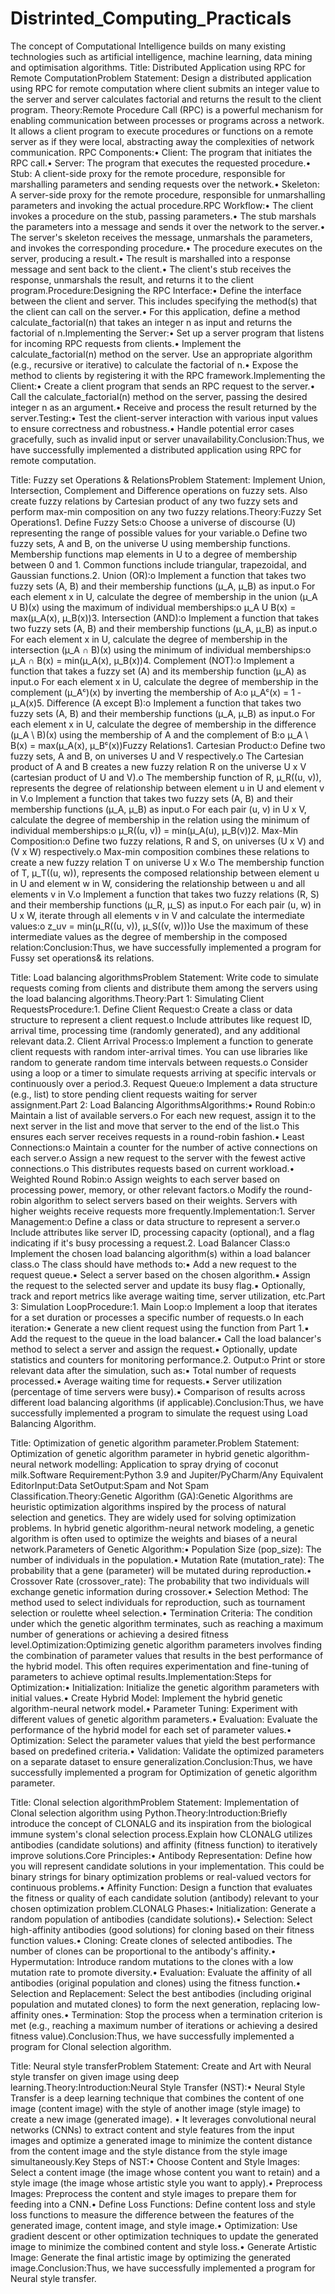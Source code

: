 # Distrinted_Computing_Practicals
The concept of Computational Intelligence builds on many existing technologies such as artificial intelligence, machine learning, data mining and optimisation algorithms. 
Title: Distributed Application using RPC for Remote ComputationProblem Statement: Design a distributed application using RPC for remote computation where client submits an integer value to the server and server calculates factorial and returns the result to the client program.
Theory:Remote Procedure Call (RPC) is a powerful mechanism for enabling communication between processes or programs across a network. It allows a client program to execute procedures or functions on a remote server as if they were local, abstracting away the complexities of network communication.
RPC Components:• Client: The program that initiates the RPC call.• 
Server: The program that executes the requested procedure.• Stub: A client-side proxy for the remote procedure, responsible for marshalling parameters and sending requests over the network.• Skeleton: A server-side proxy for the remote procedure, responsible for unmarshalling parameters and invoking the actual procedure.RPC Workflow:• The client invokes a procedure on the stub, passing parameters.• The stub marshals the parameters into a message and sends it over the network to the server.• The server's skeleton receives the message, unmarshals the parameters, and invokes the corresponding procedure.• The procedure executes on the server, producing a result.• The result is marshalled into a response message and sent back to the client.• The client's stub receives the response, unmarshals the result, and returns it to the client program.Procedure:Designing the RPC Interface:• Define the interface between the client and server. This includes specifying the method(s) that the client can call on the server.• For this application, define a method calculate_factorial(n) that takes an integer n as input and returns the factorial of n.Implementing the Server:• Set up a server program that listens for incoming RPC requests from clients.• Implement the calculate_factorial(n) method on the server. Use an appropriate algorithm (e.g., recursive or iterative) to calculate the factorial of n.• Expose the method to clients by registering it with the RPC framework.Implementing the Client:• Create a client program that sends an RPC request to the server.• Call the calculate_factorial(n) method on the server, passing the desired integer n as an argument.• Receive and process the result returned by the server.Testing:• Test the client-server interaction with various input values to ensure correctness and robustness.• Handle potential error cases gracefully, such as invalid input or server unavailability.Conclusion:Thus, we have successfully implemented a distributed application using RPC for remote computation. 

Title: Fuzzy set Operations & RelationsProblem Statement: Implement Union, Intersection, Complement and Difference operations on fuzzy sets. Also create fuzzy relations by Cartesian product of any two fuzzy sets and perform max-min composition on any two fuzzy relations.Theory:Fuzzy Set Operations1. Define Fuzzy Sets:o Choose a universe of discourse (U) representing the range of possible values for your variable.o Define two fuzzy sets, A and B, on the universe U using membership functions. Membership functions map elements in U to a degree of membership between 0 and 1. Common functions include triangular, trapezoidal, and Gaussian functions.2. Union (OR):o Implement a function that takes two fuzzy sets (A, B) and their membership functions (μ_A, μ_B) as input.o For each element x in U, calculate the degree of membership in the union (μ_A U B)(x) using the maximum of individual memberships:o μ_A U B(x) = max(μ_A(x), μ_B(x))3. Intersection (AND):o Implement a function that takes two fuzzy sets (A, B) and their membership functions (μ_A, μ_B) as input.o For each element x in U, calculate the degree of membership in the intersection (μ_A ∩ B)(x) using the minimum of individual memberships:o μ_A ∩ B(x) = min(μ_A(x), μ_B(x))4. Complement (NOT):o Implement a function that takes a fuzzy set (A) and its membership function (μ_A) as input.o For each element x in U, calculate the degree of membership in the complement (μ_Aᶜ)(x) by inverting the membership of A:o μ_Aᶜ(x) = 1 - μ_A(x)5. Difference (A except B):o Implement a function that takes two fuzzy sets (A, B) and their membership functions (μ_A, μ_B) as input.o For each element x in U, calculate the degree of membership in the difference (μ_A \ B)(x) using the membership of A and the complement of B:o μ_A \ B(x) = max(μ_A(x), μ_Bᶜ(x))Fuzzy Relations1. Cartesian Product:o Define two fuzzy sets, A and B, on universes U and V respectively.o The Cartesian product of A and B creates a new fuzzy relation R on the universe U x V (cartesian product of U and V).o The membership function of R, μ_R((u, v)), represents the degree of relationship between element u in U and element v in V.o Implement a function that takes two fuzzy sets (A, B) and their membership functions (μ_A, μ_B) as input.o For each pair (u, v) in U x V, calculate the degree of membership in the relation using the minimum of individual memberships:o μ_R((u, v)) = min(μ_A(u), μ_B(v))2. Max-Min Composition:o Define two fuzzy relations, R and S, on universes (U x V) and (V x W) respectively.o Max-min composition combines these relations to create a new fuzzy relation T on universe U x W.o The membership function of T, μ_T((u, w)), represents the composed relationship between element u in U and element w in W, considering the relationship between u and all elements v in V.o Implement a function that takes two fuzzy relations (R, S) and their membership functions (μ_R, μ_S) as input.o For each pair (u, w) in U x W, iterate through all elements v in V and calculate the intermediate values:o z_uv = min(μ_R((u, v)), μ_S((v, w)))o Use the maximum of these intermediate values as the degree of membership in the composed relation:Conclusion:Thus, we have successfully implemented a program for Fussy set operations& its relations. 

Title: Load balancing algorithmsProblem Statement: Write code to simulate requests coming from clients and distribute them among the servers using the load balancing algorithms.Theory:Part 1: Simulating Client RequestsProcedure:1. Define Client Request:o Create a class or data structure to represent a client request.o Include attributes like request ID, arrival time, processing time (randomly generated), and any additional relevant data.2. Client Arrival Process:o Implement a function to generate client requests with random inter-arrival times. You can use libraries like random to generate random time intervals between requests.o Consider using a loop or a timer to simulate requests arriving at specific intervals or continuously over a period.3. Request Queue:o Implement a data structure (e.g., list) to store pending client requests waiting for server assignment.Part 2: Load Balancing AlgorithmsAlgorithms:• Round Robin:o Maintain a list of available servers.o For each new request, assign it to the next server in the list and move that server to the end of the list.o This ensures each server receives requests in a round-robin fashion.• Least Connections:o Maintain a counter for the number of active connections on each server.o Assign a new request to the server with the fewest active connections.o This distributes requests based on current workload.• Weighted Round Robin:o Assign weights to each server based on processing power, memory, or other relevant factors.o Modify the round-robin algorithm to select servers based on their weights. Servers with higher weights receive requests more frequently.Implementation:1. Server Management:o Define a class or data structure to represent a server.o Include attributes like server ID, processing capacity (optional), and a flag indicating if it's busy processing a request.2. Load Balancer Class:o Implement the chosen load balancing algorithm(s) within a load balancer class.o The class should have methods to:▪ Add a new request to the request queue.▪ Select a server based on the chosen algorithm.▪ Assign the request to the selected server and update its busy flag.▪ Optionally, track and report metrics like average waiting time, server utilization, etc.Part 3: Simulation LoopProcedure:1. Main Loop:o Implement a loop that iterates for a set duration or processes a specific number of requests.o In each iteration:▪ Generate a new client request using the function from Part 1.▪ Add the request to the queue in the load balancer.▪ Call the load balancer's method to select a server and assign the request.▪ Optionally, update statistics and counters for monitoring performance.2. Output:o Print or store relevant data after the simulation, such as:▪ Total number of requests processed.▪ Average waiting time for requests.▪ Server utilization (percentage of time servers were busy).▪ Comparison of results across different load balancing algorithms (if applicable).Conclusion:Thus, we have successfully implemented a program to simulate the request using Load Balancing Algorithm. 

Title: Optimization of genetic algorithm parameter.Problem Statement: Optimization of genetic algorithm parameter in hybrid genetic algorithm-neural network modelling: Application to spray drying of coconut milk.Software Requirement:Python 3.9 and Jupiter/PyCharm/Any Equivalent EditorInput:Data SetOutput:Spam and Not Spam Classification.Theory:Genetic Algorithm (GA):Genetic Algorithms are heuristic optimization algorithms inspired by the process of natural selection and genetics. They are widely used for solving optimization problems. In hybrid genetic algorithm-neural network modeling, a genetic algorithm is often used to optimize the weights and biases of a neural network.Parameters of Genetic Algorithm:• Population Size (pop_size): The number of individuals in the population.• Mutation Rate (mutation_rate): The probability that a gene (parameter) will be mutated during reproduction.• Crossover Rate (crossover_rate): The probability that two individuals will exchange genetic information during crossover.• Selection Method: The method used to select individuals for reproduction, such as tournament selection or roulette wheel selection.• Termination Criteria: The condition under which the genetic algorithm terminates, such as reaching a maximum number of generations or achieving a desired fitness level.Optimization:Optimizing genetic algorithm parameters involves finding the combination of parameter values that results in the best performance of the hybrid model. This often requires experimentation and fine-tuning of parameters to achieve optimal results.Implementation:Steps for Optimization:• Initialization: Initialize the genetic algorithm parameters with initial values.• Create Hybrid Model: Implement the hybrid genetic algorithm-neural network model.• Parameter Tuning: Experiment with different values of genetic algorithm parameters.• Evaluation: Evaluate the performance of the hybrid model for each set of parameter values.• Optimization: Select the parameter values that yield the best performance based on predefined criteria.• Validation: Validate the optimized parameters on a separate dataset to ensure generalization.Conclusion:Thus, we have successfully implemented a program for Optimization of genetic algorithm parameter. 

Title: Clonal selection algorithmProblem Statement: Implementation of Clonal selection algorithm using Python.Theory:Introduction:Briefly introduce the concept of CLONALG and its inspiration from the biological immune system's clonal selection process.Explain how CLONALG utilizes antibodies (candidate solutions) and affinity (fitness function) to iteratively improve solutions.Core Principles:• Antibody Representation: Define how you will represent candidate solutions in your implementation. This could be binary strings for binary optimization problems or real-valued vectors for continuous problems.• Affinity Function: Design a function that evaluates the fitness or quality of each candidate solution (antibody) relevant to your chosen optimization problem.CLONALG Phases:• Initialization: Generate a random population of antibodies (candidate solutions).• Selection: Select high-affinity antibodies (good solutions) for cloning based on their fitness function values.• Cloning: Create clones of selected antibodies. The number of clones can be proportional to the antibody's affinity.• Hypermutation: Introduce random mutations to the clones with a low mutation rate to promote diversity.• Evaluation: Evaluate the affinity of all antibodies (original population and clones) using the fitness function.• Selection and Replacement: Select the best antibodies (including original population and mutated clones) to form the next generation, replacing low-affinity ones.• Termination: Stop the process when a termination criterion is met (e.g., reaching a maximum number of iterations or achieving a desired fitness value).Conclusion:Thus, we have successfully implemented a program for Clonal selection algorithm. 

Title: Neural style transferProblem Statement: Create and Art with Neural style transfer on given image using deep learning.Theory:Introduction:Neural Style Transfer (NST):• Neural Style Transfer is a deep learning technique that combines the content of one image (content image) with the style of another image (style image) to create a new image (generated image). • It leverages convolutional neural networks (CNNs) to extract content and style features from the input images and optimize a generated image to minimize the content distance from the content image and the style distance from the style image simultaneously.Key Steps of NST:• Choose Content and Style Images: Select a content image (the image whose content you want to retain) and a style image (the image whose artistic style you want to apply).• Preprocess Images: Preprocess the content and style images to prepare them for feeding into a CNN.• Define Loss Functions: Define content loss and style loss functions to measure the difference between the features of the generated image, content image, and style image.• Optimization: Use gradient descent or other optimization techniques to update the generated image to minimize the combined content and style loss.• Generate Artistic Image: Generate the final artistic image by optimizing the generated image.Conclusion:Thus, we have successfully implemented a program for Neural style transfer.
